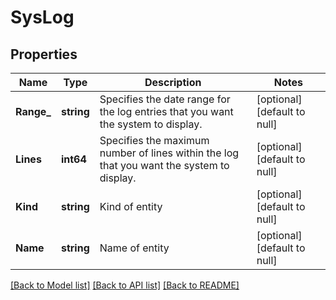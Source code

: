 # SysLog

## Properties
Name | Type | Description | Notes
------------ | ------------- | ------------- | -------------
**Range_** | **string** | Specifies the date range for the log entries that you want the system to display. | [optional] [default to null]
**Lines** | **int64** | Specifies the maximum number of lines within the log that you want the system to display. | [optional] [default to null]
**Kind** | **string** | Kind of entity | [optional] [default to null]
**Name** | **string** | Name of entity | [optional] [default to null]

[[Back to Model list]](../README.md#documentation-for-models) [[Back to API list]](../README.md#documentation-for-api-endpoints) [[Back to README]](../README.md)


